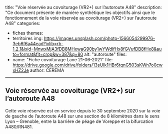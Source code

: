 title: "Voie réservée au covoiturage (VR2+) sur l’autoroute A48"
description: "Ce document présente de manière synthétique les objectifs ainsi que le fonctionnement de la voie réservée au covoiturage (VR2+) sur l’autoroute A48"
categories:
  - fiches
themes:
  - territoires
img: https://images.unsplash.com/photo-1566054299976-3eb6f6a44ead?ixlib=rb-1.2.1&ixid=MnwxMjA3fDB8MHxwaG90by1wYWdlfHx8fGVufDB8fHx8&auto=format&fit=crop&w=387&q=80
alt: "autoroute"
files:
  - name: "Fiche covoiturage Lane 21-06-2021"
    file: https://drive.google.com/drive/folders/13sUIk1HBr6tqnG503sKWn7o0cwxHZ2Je
    author: CEREMA
---


## Voie réservée au covoiturage (VR2+) sur l’autoroute A48

Cette voie réservée est en service depuis le 30 septembre 2020 sur la voie de gauche de l’autoroute
A48 sur une section de 8 kilomètres dans le sens Lyon – Grenoble, entre la barrière de péage de
Voreppe et la bifurcation A480/RN481.
